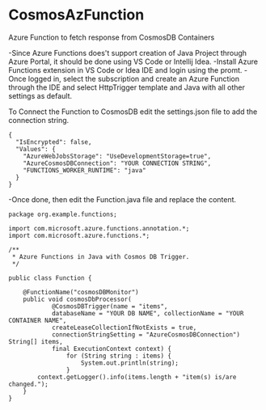 # CosmosAzFunction
Azure Function to fetch response from CosmosDB Containers

-Since Azure Functions does't support creation of Java Project through Azure Portal, it should be done using VS Code or Intellij Idea.
-Install Azure Functions extension in VS Code or Idea IDE and login using the promt.
-Once logged in, select the subscription and create an Azure Function through the IDE and select HttpTrigger template and Java with all other settings as default.


To Connect the Function to CosmosDB edit the settings.json file to add the connection string.

```
{
  "IsEncrypted": false,
  "Values": {
    "AzureWebJobsStorage": "UseDevelopmentStorage=true",
    "AzureCosmosDBConnection": "YOUR CONNECTION STRING",
    "FUNCTIONS_WORKER_RUNTIME": "java"
  }
}
```

-Once done, then edit the Function.java file and replace the content.

```
package org.example.functions;

import com.microsoft.azure.functions.annotation.*;
import com.microsoft.azure.functions.*;

/**
 * Azure Functions in Java with Cosmos DB Trigger.
 */
 
public class Function {

    @FunctionName("cosmosDBMonitor")
    public void cosmosDbProcessor(
            @CosmosDBTrigger(name = "items",
            databaseName = "YOUR DB NAME", collectionName = "YOUR CONTAINER NAME",
            createLeaseCollectionIfNotExists = true,
            connectionStringSetting = "AzureCosmosDBConnection") String[] items,
            final ExecutionContext context) {
                for (String string : items) {
                    System.out.println(string);
                }
        context.getLogger().info(items.length + "item(s) is/are changed.");
    }
}
```

